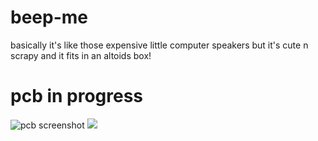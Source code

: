 # beep-me

basically it's like those expensive little computer speakers but it's cute n scrapy and it fits in an altoids box!

# pcb in progress
![pcb screenshot](pcb_screenshot.png)
![](cat-puking.gif)
